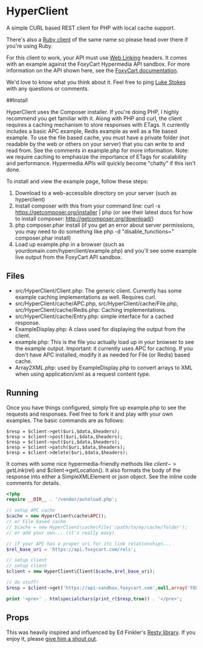 HyperClient
===========

A simple CURL based REST client for PHP with local cache support.

There's also a [Ruby client](https://github.com/codegram/hyperclient) of the same name so please head over there if you're using Ruby.

For this client to work, your API must use [Web Linking](http://tools.ietf.org/html/rfc5988) headers. It comes with an example against the FoxyCart Hypermedia API sandbox. For more information on the API shown here, see the [FoxyCart documentation](http://wiki.foxycart.com/v/0.0.0/hypermedia_api). 

We'd love to know what you think about it. Feel free to ping [Luke Stokes](https://twitter.com/lukestokes) with any questions or comments.

##Install

HyperClient uses the Composer installer. If you're doing PHP, I highly recommend you get familiar with it. Along with PHP and curl, the client requires a caching mechanism to store responses with ETags. It currently includes a basic APC example, Redis example as well as a file based example. To use the file based cache, you must have a private folder (not readable by the web or others on your server) that you can write to and read from. See the comments in example.php for more information. Note: we require caching to emphasize the importance of ETags for scalability and performance. Hypermedia APIs will quickly become "chatty" if this isn't done.

To install and view the example page, follow these steps:

1. Download to a web-accessible directory on your server (such as hyperclient)
1. Install composer with this from your command line: curl -s https://getcomposer.org/installer | php
    (or see their latest docs for how to install composer: http://getcomposer.org/download/)
1. php composer.phar install
    (if you get an error about server permissions, you may need to do something like php -d "disable_functions=" composer.phar install)
1. Load up example.php in a browser (such as yourdomain.com/hyperclient/example.php) and you'll see some example live output from the FoxyCart API sandbox.

## Files

* src/HyperClient/Client.php: The generic client. Currently has some example caching implementations as well. Requires curl.
* src/HyperClient/cache/APC.php, src/HyperClient/cache/File.php, src/HyperClient/cache/Redis.php: Caching implementations.
* src/HyperClient/cache/Entry.php: simple interface for a cached response.
* ExampleDisplay.php: A class used for displaying the output from the client.
* example.php: This is the file you actually load up in your browser to see the example output. Important: it currently uses APC for caching. If you don't have APC installed, modify it as needed for File (or Redis) based cache.
* Array2XML.php: used by ExampleDisplay.php to convert arrays to XML when using application/xml as a request content type.

## Running

Once you have things configured, simply fire up example.php to see the requests and responses. Feel free to fork it and play with your own examples. The basic commands are as follows:

    $resp = $client->get($uri,$data,$headers);
    $resp = $client->post($uri,$data,$headers);
    $resp = $client->put($uri,$data,$headers);
    $resp = $client->patch($uri,$data,$headers);
    $resp = $client->delete($uri,$data,$headers);

It comes with some nice hypermedia-friendly methods like $client->getLink($rel) and $client->getLocation(). It also formats the body of the response into either a SimpleXMLElement or json object. See the inline code comments for details.


```php
<?php
require __DIR__ . '/vendor/autoload.php';

// setup APC cache
$cache = new HyperClient\cache\APC();
// or File based cache
// $cache = new HyperClient\cache\File('/path/to/my/cache/folder');
// or add your own... (it's really easy)

// if your API has a proper uri for its link relationships...
$rel_base_uri = 'https://api.foxycart.com/rels';

// setup client
// setup client
$client = new HyperClient\Client($cache,$rel_base_uri);

// do stuff!
$resp = $client->get('https://api-sandbox.foxycart.com',null,array('FOXYCART-API-VERSION' => 1));

print '<pre>' . htmlspecialchars(print_r($resp,true)) . '</pre>';
```

## Props

This was heavily inspired and influenced by Ed Finkler's [Resty library](https://github.com/fictivekin/resty.php). If you enjoy it, please [give him a shout out](https://twitter.com/funkatron).